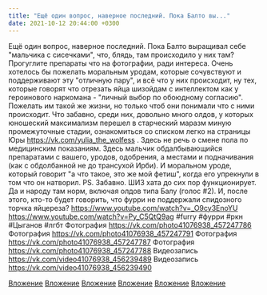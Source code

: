 ```yaml
---
title: "Ещё один вопрос, наверное последний. Пока Балто вы..."
date: 2021-10-12 20:44:00 +0300
---
```


Ещё один вопрос, наверное последний. Пока Балто выращивал себе "мальчика с сисечками", что, блядь, там происходило у них там? Прогуглите препараты что на фотографии, ради интереса.
Очень хотелось бы пожелать моральным уродам, которые сочувствуют и поддерживают эту "отличную пару", и всё что у них происходит, ну тех, которые говорят что отрезать яйца шизойдам с интеллектом как у героинового наркомана - "личный выбор по обоюдному согласию". Пожелать им такой же жизни, но только чтоб они понимали что с ними происходит.
Что забавно, среди них, довольно много олдов, у которых юношеский максимализм перешел в старческий маразм миную промежуточные стадии, ознакомиться со списком легко на страницы Юры https://vk.com/yulia_the_wolfess .
Здесь не речь о смене пола по медицинским показаниям. Здесь мальчик обдалбывающийся препаратами с вашего, уродов, одобрения, а местами и подначивания (как с обдолбанной не до трансухой Ирби). И моральном уроде, который говорит "а что такое, это же мой фетиш", когда его упрекнули в том что он натворил.
PS.
Забавно. ШИЗ хата до сих пор функционирует. Да и народу там норм, включая олдов типа Балу (голос #2). И, после этого, кто-то будет говорить, что фурри не поддержали спидозного торчка яйцереза?
https://www.youtube.com/watch?v=_O9cy3EnoYU https://www.youtube.com/watch?v=Py_C5QtQ9ag
#furry #фурри #ркн #Цыганов #лгбт
Фотография
https://vk.com/photo41076938_457247786
Фотография
https://vk.com/photo41076938_457247791
Фотография
https://vk.com/photo41076938_457247787
Фотография
https://vk.com/photo41076938_457247788
Видеозапись
https://vk.com/video41076938_456239489
Видеозапись
https://vk.com/video41076938_456239490

[Вложение](https://vk.com/photo41076938_457247786)
[Вложение](https://vk.com/photo41076938_457247791)
[Вложение](https://vk.com/photo41076938_457247787)
[Вложение](https://vk.com/photo41076938_457247788)
[Вложение](https://vk.com/video41076938_456239489)
[Вложение](https://vk.com/video41076938_456239490)
